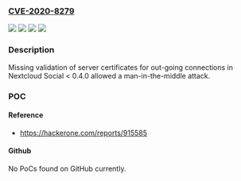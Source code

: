 ### [CVE-2020-8279](https://cve.mitre.org/cgi-bin/cvename.cgi?name=CVE-2020-8279)
![](https://img.shields.io/static/v1?label=Product&message=Nextcloud%20Social&color=blue)
![](https://img.shields.io/static/v1?label=Version&message=Affects%20%3C0.4.0%20&color=brightgreen)
![](https://img.shields.io/static/v1?label=Version&message=Fixed%20in%200.4.0%20&color=brightgreen)
![](https://img.shields.io/static/v1?label=Vulnerability&message=Improper%20Certificate%20Validation%20(CWE-295)&color=brightgreen)

### Description

Missing validation of server certificates for out-going connections in Nextcloud Social < 0.4.0 allowed a man-in-the-middle attack.

### POC

#### Reference
- https://hackerone.com/reports/915585

#### Github
No PoCs found on GitHub currently.

